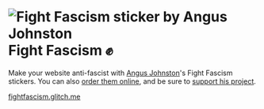 ![Fight Fascism sticker by Angus Johnston](https://cdn.glitch.com/2249eb84-18cb-406f-a492-82a272962e6f%2F1x6fightfascismblack.jpg?v=1568377539004)
Fight Fascism ✊
================

Make your website anti-fascist with [Angus Johnston](https://twitter.com/studentactivism)'s Fight Fascism stickers. You can also [order them online](https://docs.google.com/forms/d/e/1FAIpQLSdXYSzl3J4f1TcU7bPoVM258BT8GAA1D9B4Gs8mmNOQuUFSJw/viewform), and be sure to [support his project](https://www.gofundme.com/f/the-fight-fascism-project).

[fightfascism.glitch.me](https://fightfascism.glitch.me/)
